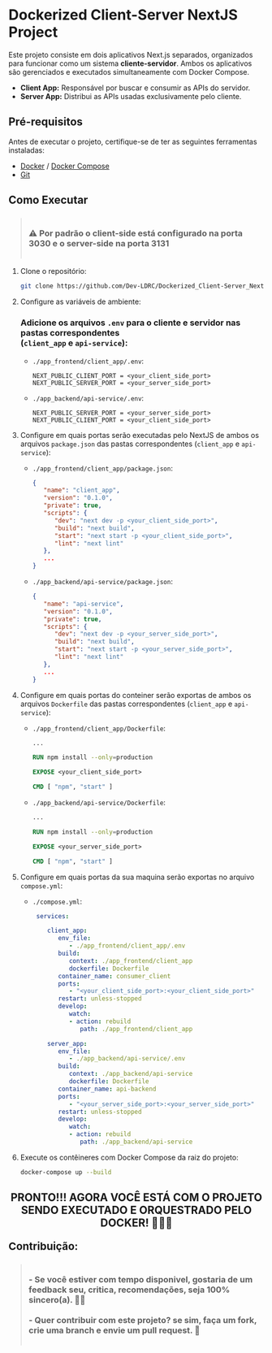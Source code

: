 # Dockerized Client-Server NextJS Project

Este projeto consiste em dois aplicativos Next.js separados, organizados para funcionar como um sistema **cliente-servidor**. Ambos os aplicativos são gerenciados e executados simultaneamente com Docker Compose.

- **Client App:** Responsável por buscar e consumir as APIs do servidor.
- **Server App:** Distribui as APIs usadas exclusivamente pelo cliente.

## Pré-requisitos

Antes de executar o projeto, certifique-se de ter as seguintes ferramentas instaladas:

- [Docker](https://www.docker.com/) / [Docker Compose](https://docs.docker.com/compose/)
- [Git](https://git-scm.com/)

## Como Executar

> ### <br/> ⚠ Por padrão o client-side está configurado na porta 3030 e o server-side na porta 3131 <br/><br/>

1. Clone o repositório:

   ```bash
   git clone https://github.com/Dev-LDRC/Dockerized_Client-Server_NextJS.git
   ```

2. Configure as variáveis de ambiente:

   ### Adicione os arquivos `.env` para o cliente e servidor nas pastas correspondentes<br/>(`client_app` e `api-service`):

   - `./app_frontend/client_app/.env`:

     ```JS
     NEXT_PUBLIC_CLIENT_PORT = <your_client_side_port>
     NEXT_PUBLIC_SERVER_PORT = <your_server_side_port>
     ```

   - `./app_backend/api-service/.env`:
     ```JS
     NEXT_PUBLIC_SERVER_PORT = <your_server_side_port>
     NEXT_PUBLIC_CLIENT_PORT = <your_client_side_port>
     ```

3. Configure em quais portas serão executadas pelo NextJS de ambos os arquivos `package.json` das pastas correspondentes (`client_app` e `api-service`):

   - `./app_frontend/client_app/package.json`:

     ```json
     {
        "name": "client_app",
        "version": "0.1.0",
        "private": true,
        "scripts": {
           "dev": "next dev -p <your_client_side_port>",
           "build": "next build",
           "start": "next start -p <your_client_side_port>",
           "lint": "next lint"
        },
        ...
     }
     ```

   - `./app_backend/api-service/package.json`:
     ```json
     {
        "name": "api-service",
        "version": "0.1.0",
        "private": true,
        "scripts": {
           "dev": "next dev -p <your_server_side_port>",
           "build": "next build",
           "start": "next start -p <your_server_side_port>",
           "lint": "next lint"
        },
        ...
     }
     ```

4. Configure em quais portas do conteiner serão exportas de ambos os arquivos `Dockerfile` das pastas correspondentes (`client_app` e `api-service`):

   - `./app_frontend/client_app/Dockerfile`:

     ```Dockerfile
     ...

     RUN npm install --only=production

     EXPOSE <your_client_side_port>

     CMD [ "npm", "start" ]
     ```

   - `./app_backend/api-service/Dockerfile`:

     ```Dockerfile
     ...

     RUN npm install --only=production

     EXPOSE <your_server_side_port>

     CMD [ "npm", "start" ]
     ```

5. Configure em quais portas da sua maquina serão exportas no arquivo `compose.yml`:

   - `./compose.yml`:

     ```yml
      services:

         client_app:
            env_file:
               - ./app_frontend/client_app/.env
            build:
               context: ./app_frontend/client_app
               dockerfile: Dockerfile
            container_name: consumer_client
            ports:
               - "<your_client_side_port>:<your_client_side_port>"
            restart: unless-stopped
            develop:
               watch:
               - action: rebuild
                  path: ./app_frontend/client_app

         server_app:
            env_file:
               - ./app_backend/api-service/.env
            build:
               context: ./app_backend/api-service
               dockerfile: Dockerfile
            container_name: api-backend
            ports:
               - "<your_server_side_port>:<your_server_side_port>"
            restart: unless-stopped
            develop:
               watch:
               - action: rebuild
                  path: ./app_backend/api-service
     ```

6. Execute os contêineres com Docker Compose da raiz do projeto:

   ```bash
   docker-compose up --build
   ```

<h2 align="center">PRONTO!!! AGORA VOCÊ ESTÁ COM O PROJETO SENDO EXECUTADO E ORQUESTRADO PELO DOCKER! 🤝😎🚀</h2>

<p style="font-size:20.5px;"><strong>Contribuição:</strong></p>

> ### <br/> - Se você estiver com tempo disponivel, gostaria de um feedback seu, critica, recomendações, seja 100% sincero(a). 🤝😉<br/><br/> - Quer contribuir com este projeto? se sim, faça um fork, crie uma branch e envie um pull request. 👊 <br/><br/>
